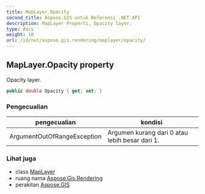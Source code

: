 ```yaml
---
title: MapLayer.Opacity
second_title: Aspose.GIS untuk Referensi .NET API
description: MapLayer Properti. Opacity layer.
type: docs
weight: 10
url: /id/net/aspose.gis.rendering/maplayer/opacity/
---
```

## MapLayer.Opacity property

Opacity layer.

```csharp
public double Opacity { get; set; }
```

### Pengecualian

| pengecualian | kondisi |
| --- | --- |
| ArgumentOutOfRangeException | Argumen kurang dari 0 atau lebih besar dari 1. |

### Lihat juga

* class [MapLayer](../)
* ruang nama [Aspose.Gis.Rendering](../../maplayer/)
* perakitan [Aspose.GIS](../../../)


